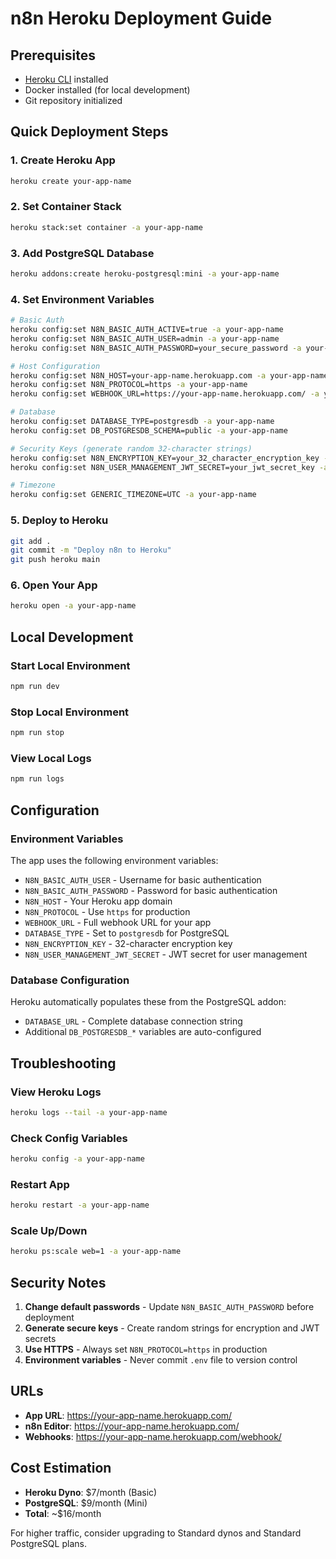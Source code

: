 # n8n Heroku Deployment Guide

## Prerequisites

- [Heroku CLI](https://devcenter.heroku.com/articles/heroku-cli) installed
- Docker installed (for local development)
- Git repository initialized

## Quick Deployment Steps

### 1. Create Heroku App
```bash
heroku create your-app-name
```

### 2. Set Container Stack
```bash
heroku stack:set container -a your-app-name
```

### 3. Add PostgreSQL Database
```bash
heroku addons:create heroku-postgresql:mini -a your-app-name
```

### 4. Set Environment Variables
```bash
# Basic Auth
heroku config:set N8N_BASIC_AUTH_ACTIVE=true -a your-app-name
heroku config:set N8N_BASIC_AUTH_USER=admin -a your-app-name
heroku config:set N8N_BASIC_AUTH_PASSWORD=your_secure_password -a your-app-name

# Host Configuration
heroku config:set N8N_HOST=your-app-name.herokuapp.com -a your-app-name
heroku config:set N8N_PROTOCOL=https -a your-app-name
heroku config:set WEBHOOK_URL=https://your-app-name.herokuapp.com/ -a your-app-name

# Database
heroku config:set DATABASE_TYPE=postgresdb -a your-app-name
heroku config:set DB_POSTGRESDB_SCHEMA=public -a your-app-name

# Security Keys (generate random 32-character strings)
heroku config:set N8N_ENCRYPTION_KEY=your_32_character_encryption_key -a your-app-name
heroku config:set N8N_USER_MANAGEMENT_JWT_SECRET=your_jwt_secret_key -a your-app-name

# Timezone
heroku config:set GENERIC_TIMEZONE=UTC -a your-app-name
```

### 5. Deploy to Heroku
```bash
git add .
git commit -m "Deploy n8n to Heroku"
git push heroku main
```

### 6. Open Your App
```bash
heroku open -a your-app-name
```

## Local Development

### Start Local Environment
```bash
npm run dev
```

### Stop Local Environment
```bash
npm run stop
```

### View Local Logs
```bash
npm run logs
```

## Configuration

### Environment Variables

The app uses the following environment variables:

- `N8N_BASIC_AUTH_USER` - Username for basic authentication
- `N8N_BASIC_AUTH_PASSWORD` - Password for basic authentication
- `N8N_HOST` - Your Heroku app domain
- `N8N_PROTOCOL` - Use `https` for production
- `WEBHOOK_URL` - Full webhook URL for your app
- `DATABASE_TYPE` - Set to `postgresdb` for PostgreSQL
- `N8N_ENCRYPTION_KEY` - 32-character encryption key
- `N8N_USER_MANAGEMENT_JWT_SECRET` - JWT secret for user management

### Database Configuration

Heroku automatically populates these from the PostgreSQL addon:
- `DATABASE_URL` - Complete database connection string
- Additional `DB_POSTGRESDB_*` variables are auto-configured

## Troubleshooting

### View Heroku Logs
```bash
heroku logs --tail -a your-app-name
```

### Check Config Variables
```bash
heroku config -a your-app-name
```

### Restart App
```bash
heroku restart -a your-app-name
```

### Scale Up/Down
```bash
heroku ps:scale web=1 -a your-app-name
```

## Security Notes

1. **Change default passwords** - Update `N8N_BASIC_AUTH_PASSWORD` before deployment
2. **Generate secure keys** - Create random strings for encryption and JWT secrets
3. **Use HTTPS** - Always set `N8N_PROTOCOL=https` in production
4. **Environment variables** - Never commit `.env` file to version control

## URLs

- **App URL**: https://your-app-name.herokuapp.com/
- **n8n Editor**: https://your-app-name.herokuapp.com/
- **Webhooks**: https://your-app-name.herokuapp.com/webhook/

## Cost Estimation

- **Heroku Dyno**: $7/month (Basic)
- **PostgreSQL**: $9/month (Mini)
- **Total**: ~$16/month

For higher traffic, consider upgrading to Standard dynos and Standard PostgreSQL plans.